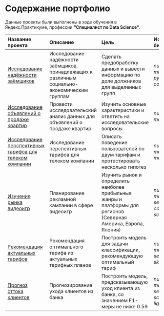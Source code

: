 # Содержание портфолио

Данные проекты были выполнены в ходе обучения в Яндекс.Практикуме, профессии **"Специалист по Data Science"**.

| Название проекта | Описание | Цель | Используемые библиотеки |
| :---------------------- | :---------------------- | :---------------------- | :---------------------- |
| [Исследование надёжности заёмщиков](1_clients_credit_rating) | Исследование надёжности заёмщиков, принадлежащих к различным социально-экономическим группам | Сделать предобработку данных и вывести информацию по доле должников для выделенных групп | *numpy*, *pandas*, *matplotlib*, *pymystem3*, *collections*|
| [Исследование объявлений о продаже квартир](2_sales_apartments_spb)| Провести исследовательский анализ данных для объявлений о продаже квартир | Изучить основные характеристики и ответить на исследовательские вопросы | *numpy*, *pandas*, *matplotlib* |
| [Исследование перспективных тарифов для телеком компании](3_mobile_plan_research) | Исследование перспективных тарифов для телеком компании | Описать поведение пользователей по двум тарифам и протестировать несколько гипотез | *numpy*, *pandas*, *matplotlib*, *math*, *scipy*|
| [Изучение рынка видеоигр](4_game_industry_market)| Планирование рекламной кампании в сфере видеоигр | Изучить рынок и определить наиболее прибыльные жанры и платформы для регионов (Северная Америка, Европа, Япония) | *numpy*, *pandas*, *matplotlib*, *seaborn*, *collections*, *scipy* |
| [Рекомендация актуальных тарифов](5_mobile_operator_recommend) | Рекомендация оптимального тарифа из актуальных тарифных планов | Построить модель для задачи классификации, рекомендующую оптимальный тариф | *numpy*, *pandas*, *matplotlib*, *seaborn*, *sklearn* |
| [Прогноз оттока клиентов](6_bank_clients_churn)| Прогнозирование ухода клиентов из банка | Построить модель, предсказывающую уход клиента из банка, со значением F1-меры не ниже 0.59 | *numpy*, *pandas*, *matplotlib*, *seaborn*, *re*, *scipy*, *sklearn*, *lightgbm* |
